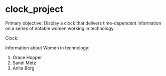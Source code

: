 # clock_project

Primary objective:
Display a clock that delivers time-dependent information on a series of notable women working in technology.

Clock:

Information about Women in technology:

1. Grace Hopper
2. Sandi Metz
3. Anita Borg

